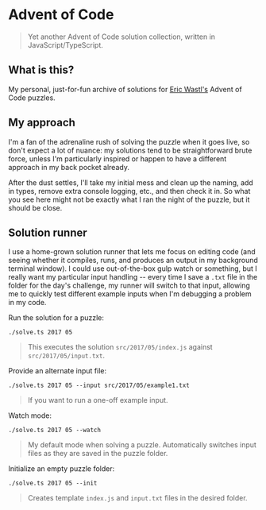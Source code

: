 # Advent of Code

> Yet another Advent of Code solution collection, written in JavaScript/TypeScript.

## What is this?

My personal, just-for-fun archive of solutions for [Eric Wastl's](https://twitter.com/ericwastl) Advent of Code puzzles.

## My approach

I'm a fan of the adrenaline rush of solving the puzzle when it goes live, so don't expect a lot of nuance: my
solutions tend to be straightforward brute force, unless I'm particularly inspired or happen to have a
different approach in my back pocket already.

After the dust settles, I'll take my initial mess and clean up the naming, add in types, remove extra console
logging, etc., and then check it in. So what you see here might not be exactly what I ran the night of the
puzzle, but it should be close.

## Solution runner

I use a home-grown solution runner that lets me focus on editing code (and seeing whether it compiles, runs,
and produces an output in my background terminal window). I could use out-of-the-box gulp watch or something,
but I really want my particular input handling -- every time I save a `.txt` file in the folder for the
day's challenge, my runner will switch to that input, allowing me to quickly test different example inputs
when I'm debugging a problem in my code.

Run the solution for a puzzle:

    ./solve.ts 2017 05

> This executes the solution `src/2017/05/index.js` against `src/2017/05/input.txt`.

Provide an alternate input file:

    ./solve.ts 2017 05 --input src/2017/05/example1.txt

> If you want to run a one-off example input.

Watch mode:

    ./solve.ts 2017 05 --watch

> My default mode when solving a puzzle. Automatically switches input files as they
> are saved in the puzzle folder.

Initialize an empty puzzle folder:

    ./solve.ts 2017 05 --init

> Creates template `index.js` and `input.txt` files in the desired folder.

